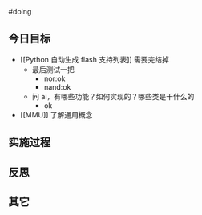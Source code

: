 #doing 

## 今日目标 
- [[Python 自动生成 flash 支持列表]] 需要完结掉 
	- 最后测试一把
		- nor:ok
		- nand:ok
	- 问 ai，有哪些功能？如何实现的？哪些类是干什么的 
		- ok
- [[MMU]] 了解通用概念 


## 实施过程




## 反思



## 其它 